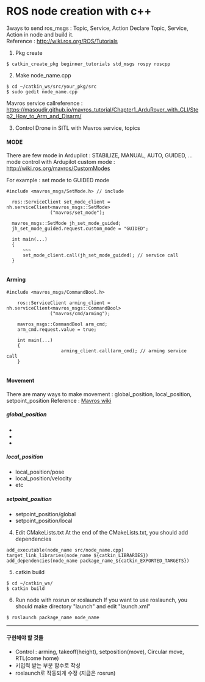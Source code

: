 # ROS node creation with c++
3ways to send ros_msgs : Topic, Service, Action Declare Topic, Service, Action in node and build it. <br>
Reference : http://wiki.ros.org/ROS/Tutorials

1) Pkg create
```
$ catkin_create_pkg beginner_tutorials std_msgs rospy roscpp
```

2) Make node_name.cpp
```
$ cd ~/catkin_ws/src/your_pkg/src
$ sudo gedit node_name.cpp
```
Mavros service callreference : https://masoudir.github.io/mavros_tutorial/Chapter1_ArduRover_with_CLI/Step2_How_to_Arm_and_Disarm/

3) Control Drone in SITL with Mavros service, topics

#### MODE
There are few mode in Ardupilot : STABILIZE, MANUAL, AUTO, GUIDED, ... 
mode control with Ardupilot custom mode : http://wiki.ros.org/mavros/CustomModes

For example : set mode to GUIDED mode
```
#include <mavros_msgs/SetMode.h> // include

  ros::ServiceClient set_mode_client = nh.serviceClient<mavros_msgs::SetMode> 
                ("mavros/set_mode");
                              
  mavros_msgs::SetMode jh_set_mode_guided;
  jh_set_mode_guided.request.custom_mode = "GUIDED";
  
  int main(...)
  {
      ~~~
      set_mode_client.call(jh_set_mode_guided); // service call 
  }
                
```

#### Arming 
```
#include <mavros_msgs/CommandBool.h>

    ros::ServiceClient arming_client = nh.serviceClient<mavros_msgs::CommandBool>
                ("mavros/cmd/arming");
                
    mavros_msgs::CommandBool arm_cmd;
    arm_cmd.request.value = true;
    
    int main(...)
    {
                    arming_client.call(arm_cmd); // arming service call
    }
                
```


#### Movement
There are many ways to make movement : global_position, local_position, setpoint_position
Reference : [Mavros wiki](http://wiki.ros.org/action/fullsearch/mavros?action=fullsearch&context=180&value=linkto%3A%22mavros%22)
##### global_position
-
-
-

##### local_position
- local_position/pose
- local_position/velocity
- etc

##### setpoint_position
- setpoint_position/global
- setpoint_position/local

4) Edit CMakeLists.txt
At the end of the CMakeLists.txt, you should add dependencies
```
add_executable(node_name src/node_name.cpp)
target_link_libraries(node_name ${catkin_LIBRARIES})
add_dependencies(node_name package_name_${catkin_EXPORTED_TARGETS})
```

5) catkin build 
```
$ cd ~/catkin_ws/
$ catkin build
```

6) Run node with rosrun or roslaunch
If you want to use roslaunch, you should make directory "launch" and edit "launch.xml"
```
$ roslaunch package_name node_name
```

---
#### 구현해야 할 것들
- Control : arming, takeoff(height), setposition(move), Circular move, RTL(come home)
- 키입력 받는 부분 함수로 작성
- roslaunch로 작동되게 수정 (지금은 rosrun)
